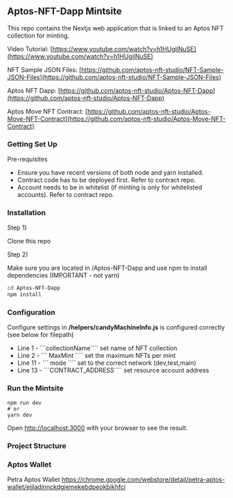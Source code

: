 ## Aptos-NFT-Dapp Mintsite

This repo contains the Nextjs web application that is linked to an Aptos NFT collection for minting.

Video Tutorial: [https://www.youtube.com/watch?v=h1HUgilNuSE](https://www.youtube.com/watch?v=h1HUgilNuSE)

NFT Sample JSON Files: [https://github.com/aptos-nft-studio/NFT-Sample-JSON-Files](https://github.com/aptos-nft-studio/NFT-Sample-JSON-Files)

Aptos NFT Dapp: [https://github.com/aptos-nft-studio/Aptos-NFT-Dapp](https://github.com/aptos-nft-studio/Aptos-NFT-Dapp)

Aptos Move NFT Contract: [https://github.com/aptos-nft-studio/Aptos-Move-NFT-Contract](https://github.com/aptos-nft-studio/Aptos-Move-NFT-Contract)


### Getting Set Up

Pre-requisites

* Ensure you have recent versions of both node and yarn installed.
* Contract code has to be deployed first. Refer to contract repo.
* Account needs to be in whitelist (if minting is only for whitelisted accounts). Refer to contract repo.

### Installation

Step 1)

Clone this repo

Step 2)

Make sure you are located in /Aptos-NFT-Dapp and use npm to install dependencies (IMPORTANT - not yarn) 

```bash
cd Aptos-NFT-Dapp
npm install
```

### Configuration

Configure settings in **/helpers/candyMachineInfo.js** is configured correctly (see below for filepath)
* Line 1 - ```collectionName```` set name of NFT collection
* Line 2 - ``` MaxMint ```` set the maximum NFTs per mint
* Line 11 - ``` mode ```` set to the correct network (dev,test,main)
* Line 13 - ```CONTRACT_ADDRESS```` set resource account address
 
### Run the Mintsite

``` to
npm run dev
# or
yarn dev
```

Open [http://localhost:3000](http://localhost:3000) with your browser to see the result.

### Project Structure

### Aptos Wallet

Petra Aptos Wallet https://chrome.google.com/webstore/detail/petra-aptos-wallet/ejjladinnckdgjemekebdpeokbikhfci
